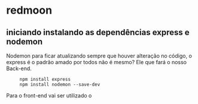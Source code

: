 # redmoon

## iniciando instalando as dependências express e nodemon

Nodemon para ficar atualizando sempre que houver alteração no código, o express é o padrão amado por todos não é mesmo? Ele que fará o nosso Back-end.
~~~
     npm install express
     npm install nodemon --save-dev
~~~

Para o front-end vai ser utilizado o 